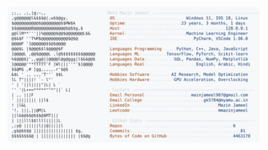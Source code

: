 <picture>
  <source srcset="https://raw.githubusercontent.com/mmazinjameel/mmazinjameel/main/dark_mode.svg?v=1738836587" media="(prefers-color-scheme: dark)">
  <img src="https://raw.githubusercontent.com/mmazinjameel/mmazinjameel/main/light_mode.svg?v=1738836587">
</picture>
